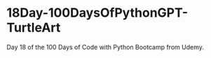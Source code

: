 # 18Day-100DaysOfPythonGPT-TurtleArt
 Day 18 of the 100 Days of Code with Python Bootcamp from Udemy.
